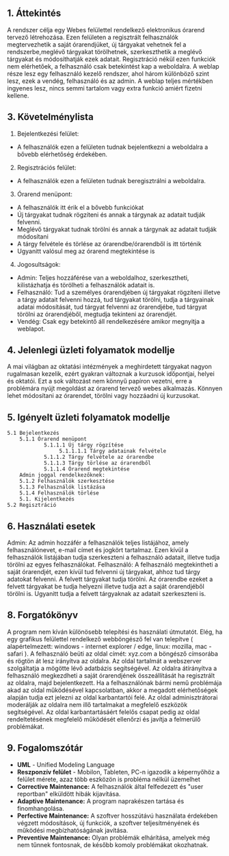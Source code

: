 ## 1. Áttekintés
A rendszer célja egy Webes felülettel rendelkező elektronikus órarend tervező létrehozása. Ezen felületen a regisztrált felhasználók megtervezhetik a saját órarendjüket, új tárgyakat vehetnek fel a rendszerbe,meglévő tárgyakat törölhetnek, szerkeszthetik a meglévő tárgyakat és módosíthatják ezek adatait. Regisztráció nékül ezen funkciók nem elérhetőek, a felhasználó csak betekintést kap a weboldalra. A weblap része lesz egy felhasználó kezelő rendszer, ahol három különböző szint lesz, ezek a vendég, felhasználó és az admin. A weblap teljes mértékben ingyenes lesz, nincs semmi tartalom vagy extra funkció amiért fizetni kellene. 
## 3. Követelménylista

1. Bejelentkezési felület:
 * A felhasználók ezen a felületen tudnak bejelentkezni a weboldalra a bővebb elérhetőség érdekében.
2. Regisztrációs felület:
 * A felhasználók ezen a felületen tudnak beregisztrálni a weboldalra.
3. Órarend menüpont:
 * A felhasználók itt érik el a bővebb funkciókat
 * Új tárgyakat tudnak rögzíteni és annak a tárgynak az adatait tudják felvenni.
 * Meglévő tárgyakat tudnak törölni és annak a tárgynak az adatait tudják módosítani
 * A tárgy felvétele és törlése az órarendbe/órarendből is itt történik
 * Ugyanitt valósul meg az órarend megtekintése is
4. Jogosultságok:
 * Admin: Teljes hozzáférése van a weboldalhoz, szerkesztheti, kilistázhatja és törölheti a felhasználók adatait is.
 * Felhasználó: Tud a személyes órarendjében új tárgyakat rögzíteni illetve a tárgy adatait felvenni hozzá, tud tárgyakat törölni, tudja a tárgyainak adatai módosítását, tud tárgyat felvenni az órarendjébe, tud tárgyat törölni az órarendjéből, megtudja tekinteni az órarendjét.
 * Vendég: Csak egy betekintő áll rendelkezésére amikor megnyitja a weblapot.

## 4. Jelenlegi üzleti folyamatok modellje

A mai világban az oktatási intézmények a meghirdetett tárgyakat nagyon rugalmasan kezelik, ezért gyakran változnak a kurzusok időpontjai, helyei és oktatói. Ezt a sok változást nem könnyű papíron vezetni, erre a problémára nyújt megoldást az órarend tervező webes alkalmazás. Könnyen lehet módosítani az órarendet, törölni vagy hozzáadni új kurzusokat.

## 5. Igényelt üzleti folyamatok modellje
    5.1 Bejelentkezés
        5.1.1 Órarend menüpont 
                5.1.1.1 Új tárgy rögzítése
                     5.1.1.1.1 Tárgy adatainak felvétele
                5.1.1.2 Tárgy felvétele az órarendbe
                5.1.1.3 Tárgy törlése az órarendből
                5.1.1.4 Órarend megtekintése
        Admin joggal rendelkezőknek:
        5.1.2 Felhasználók szerkesztése
        5.1.3 Felhasználók listázása
        5.1.4 Felhasználók törlése
        5.1. Kijelentkezés
    5.2 Regisztráció

## 6. Használati esetek

Admin: 
Az admin hozzáfér a felhasználók teljes listájához, amely felhasználónevet, e-mail címet és jogkört tartalmaz. Ezen kívül a felhasználók listájában tudja szerkeszteni a felhasználó adatait, illetve tudja törölni az egyes felhasználókat.
Felhasználó: 
A felhasználó megtekintheti a saját órarendjét, ezen kívül tud felvenni új tárgyakat, ahhoz tud tárgy adatokat felvenni. A felvett tárgyakat tudja törölni. Az órarendbe ezeket a felvett tárgyakat be tudja helyezni illetve tudja azt a saját órarendjéből törölni is. Ugyanitt tudja a felvett tárgyaknak az adatait szerkeszteni is. 

## 8. Forgatókönyv

 A program nem kíván különösebb telepítési és használati útmutatót. Elég, ha egy grafikus felülettel rendelkező webböngésző fel van telepítve ( alapértelmezett: windows - internet explorer / edge, linux: mozilla, mac - safari ). A felhasználó beüti az oldal címét: xyz.com a böngésző címsorába és rögtön át lesz irányítva az oldalra. Az oldal tartalmát a webszerver szolgáltatja a mögötte lévő adatbázis segítségével. Az oldalra átírányítva a felhasználó megkezdheti a saját órarendjének összeállítását ha regisztrált az oldalra, majd bejelentkezett. Ha a felhasználónak bármi nemű problémája akad az oldal működésével kapcsolatban, akkor a megadott elérhetőségek alapján tudja ezt jelezni az oldal karbantartói felé.
 Az oldal adminisztrátorai moderálják az oldalra nem illő tartalmakat a megfelelő eszközök segítségével.
 Az oldal karbantartásáért felelős csapat pedig az oldal rendeltetésének megfelelő működését ellenőrzi és javítja a felmerülő problémákat.

## 9. Fogalomszótár
- **UML** - Unified Modeling Language
- **Reszponzív felület** - Mobilon, Tableten, PC-n igazodik a
képernyőhöz a felület mérete, azaz több eszközön is probléma nélkül
üzemelhet
- **Corrective Maintenance:** A felhasználók által felfedezett és "user reportban"
elküldött hibák kijavítása.
- **Adaptive Maintenance:** A program naprakészen tartása és finomhangolása.
- **Perfective Maintenance:** A szoftver hosszútávú használata érdekében végzett
módosítások, új funkciók, a szoftver teljesítményének és működési
megbízhatóságának javítása.
- **Preventive Maintenance:** Olyan problémák elhárítása, amelyek még nem
tűnnek fontosnak, de később komoly problémákat okozhatnak.